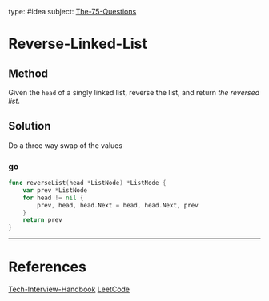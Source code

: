 type: #idea
subject: [The-75-Questions](The-75-Questions.md)
<!-- Subject should be a hub note -->
# Reverse-Linked-List

## Method

Given the `head` of a singly linked list, reverse the list, and return _the reversed list_.

## Solution

Do a three way swap of the values

### go

```go
func reverseList(head *ListNode) *ListNode {
	var prev *ListNode
	for head != nil {
		prev, head, head.Next = head, head.Next, prev
	}
	return prev
}
```

---
# References
<!-- What references back up this idea -->
[Tech-Interview-Handbook](Tech-Interview-Handbook.md)
[LeetCode](https://leetcode.com/problems/reverse-linked-list/)
